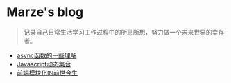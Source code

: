 # Marze's blog

> 记录自己日常生活学习工作过程中的所思所想，努力做一个未来世界的幸存者。

- [async函数的一些理解](https://github.com/Marze1994/blog/issues/2)
- [Javascript动态集合](https://github.com/Marze1994/blog/issues/1)
- [前端模块化的前世今生](https://github.com/Marze1994/blog/issues/3)

